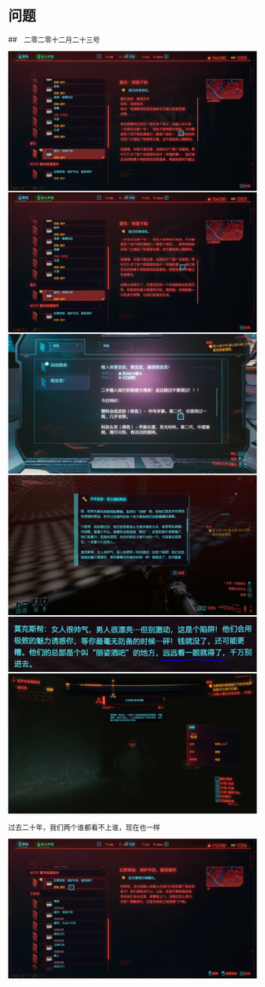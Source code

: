 # 问题

##　二零二零十二月二十三号

![](2020-12-23-19-58-34.png)
![](2020-12-23-19-58-48.png)
![](2020-12-23-20-05-32.png)
![](2020-12-23-20-30-38.png)
![](2020-12-23-20-43-15.png)
![](2020-12-25-08-55-32.png)

过去二十年，我们两个谁都看不上谁，现在也一样

![](2020-12-25-11-05-12.png)